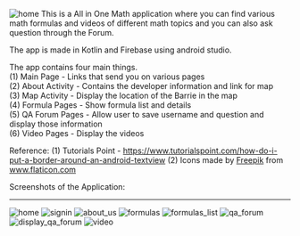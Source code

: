 ![home](https://user-images.githubusercontent.com/43501913/111542832-9dd04800-8748-11eb-818e-7db1c378b942.png)
This is a All in One Math application where you can find various math formulas and videos of different math topics and you can also ask question through the Forum.

The app is made in Kotlin and Firebase using android studio.

The app contains four main things. <br />
(1) Main Page - Links that send you on various pages <br />
(2) About Activity - Contains the developer information and link for map <br />
(3) Map Activity - Display the location of the Barrie in the map <br />
(4) Formula Pages - Show formula list and details <br />
(5) QA Forum Pages - Allow user to save username and question and display those information <br />
(6) Video Pages - Display the videos

Reference:
(1) Tutorials Point - https://www.tutorialspoint.com/how-do-i-put-a-border-around-an-android-textview
(2) Icons made by <a href="https://www.flaticon.com/authors/freepik" title="Freepik">Freepik</a> from <a href="https://www.flaticon.com/" title="Flaticon"> www.flaticon.com</a>

Screenshots of the Application:
<hr>

![home](https://user-images.githubusercontent.com/43501913/111543003-d3753100-8748-11eb-87f1-7396bd003600.png)
![signin](https://user-images.githubusercontent.com/43501913/111543032-dbcd6c00-8748-11eb-9c24-cc4d67ff6cc6.png)
![about_us](https://user-images.githubusercontent.com/43501913/111543047-e12ab680-8748-11eb-805e-e038dbcf5a6b.png)
![formulas](https://user-images.githubusercontent.com/43501913/111543068-eab41e80-8748-11eb-935e-a6b8d788fc25.png)
![formulas_list](https://user-images.githubusercontent.com/43501913/111543069-eb4cb500-8748-11eb-8220-469febda4e7a.png)
![qa_forum](https://user-images.githubusercontent.com/43501913/111543083-f30c5980-8748-11eb-8ccd-e24e10922577.png)
![display_qa_forum](https://user-images.githubusercontent.com/43501913/111543093-f69fe080-8748-11eb-893e-80a69ca2237b.png)
![video](https://user-images.githubusercontent.com/43501913/111543115-00294880-8749-11eb-8dfc-1a834750bcba.png)

